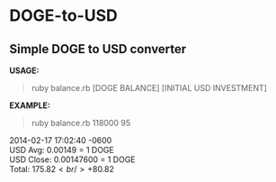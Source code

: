 DOGE-to-USD
===========
Simple DOGE to USD converter 
--------------

**USAGE:** 
> ruby balance.rb [DOGE BALANCE] [INITIAL USD INVESTMENT]

**EXAMPLE:** 
> ruby balance.rb 118000 95

2014-02-17 17:02:40 -0600 <br/>
USD Avg: 0.00149 = 1 DOGE <br/>
USD Close: 0.00147600 = 1 DOGE <br/>
Total: $175.82 <br/>
+$80.82 <br/>
